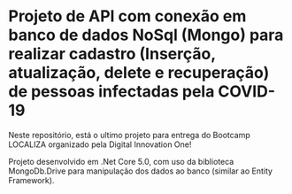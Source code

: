 # Projeto de API com conexão em banco de dados NoSql (Mongo) para realizar cadastro (Inserção, atualização, delete e recuperação) de pessoas infectadas pela COVID-19

Neste repositório, está o ultimo projeto para entrega do Bootcamp LOCALIZA organizado pela Digital Innovation One!

Projeto desenvolvido em .Net Core 5.0, com uso da biblioteca MongoDb.Drive para manipulação dos dados ao banco (similar ao Entity Framework).

